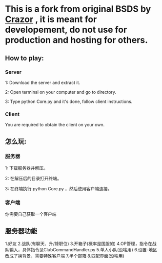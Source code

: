 # This is a fork from original BSDS by [Crazor](https://github.com/CrazorTheCat)  , it is meant for developement, do not use for production and hosting for others.


## How to play: ##

### Server ###
1: Download the server and extract it.

2: Open terminal on your computer and go to directory.

3: Type python Core.py and it's done, follow client instructions.

### Client ###

You are required to obtain the client on your own.


## 怎么玩: ##

### 服务器 ###
1: 下载服务器并解压。

2: 在解压后的目录打开终端。

3: 在终端执行 python Core.py ，然后使用客户端连接。

### 客户端 ###

你需要自己获取一个客户端



## 服务器功能 ##
1.好友
2.战队(有聊天、升/降职位)
3.开箱子(概率是国服的)
4.OP管理，指令在战队输入，具体指令见ClubCommandHandler.py
5.单人小队(没啥用)
6.设置-地区 改成了换背景，需要特殊客户端
7.半个邮箱
8.匹配界面(没啥用)

